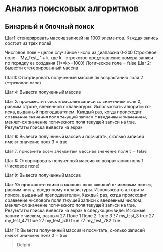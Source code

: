 # **Анализ поисковых алгоритмов**
## **Бинарный и блочный поиск**

Шаг1: сгенерировать массив записей на 1000 элементов. Каждая запись состоит из трех полей

Числовое поле – целое случайное число из диапазона 0-200
Строковое поле – ‘My_Test_ ’ + k, где k – строковое представление номера записи по порядку ее создания (1>=k>=1000)
Логическое поле = false
Шаг 2: Вывести сгенерированный массив

Шаг3: Отсортировать полученный массив по возрастанию поля 2 (строковое поле)

Шаг 4: Вывести полученный массив

Шаг 5: произвести поиск в массиве записи со значением поля 2, равным строке, введенной с клавиатуры. Использовать алгоритм по-иска, выданный преподавателем. Каждый раз, когда происходит сравнение значения поля текущей записи с введенным значением, меняет-ся значение логического поля текущей записи на true. Результаты поиска вывести на экран

Шаг 6: Вывести полученный массив и посчитать, сколько записей имеют значение поля 3 = true

Шаг 7: присвоить всем элементам массива значение поля 3 = false

Шаг 8: Отсортировать полученный массив по возрастанию поля 1 (Числовое поле)

Шаг 9: Вывести полученный массив

Шаг 10: произвести поиск в массиве всех записей с числовым полем, равным числу, введенному с клавиатуры. Использовать алгоритм поиска, выданный преподавателем. Каждый раз, когда происходит сравнение числового поля текущей записи с введенным числом, меняет-ся значение логического поля текущей записи на true. Результаты поиска вывести на экран в следующем виде: Искомые записи с числом, равным 27: Поле 1 Поле 2 Поле 3 27 my_test_3 true 27 my_test_471 true 27 my_test_500 true 27 my_test_782 true

Шаг 11: Вывести полученный массив и посчитать, сколько записей имеют значение поля 3 = true

>Delphi

```Delphi
```
